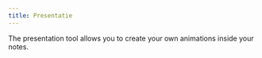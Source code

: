 ```yaml
---
title: Presentatie
---
```


The presentation tool allows you to create your own animations inside your notes.
